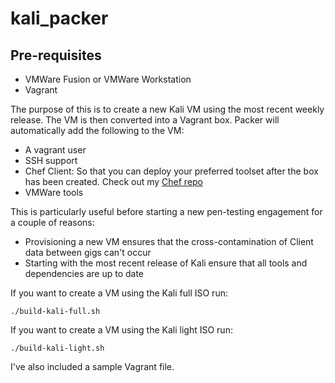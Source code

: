 # kali_packer

## Pre-requisites
- VMWare Fusion or VMWare Workstation
- Vagrant

The purpose of this is to create a new Kali VM using the most recent weekly release. The VM is then converted into a Vagrant box. Packer will automatically add the following to the VM:
- A vagrant user
- SSH support
- Chef Client: So that you can deploy your preferred toolset after the box has been created. Check out my <a href="https://github.com/skahwah/chef/tree/master/kali_kitchen">Chef repo</a>
- VMWare tools

This is particularly useful before starting a new pen-testing engagement for a couple of reasons:
- Provisioning a new VM ensures that the cross-contamination of Client data between gigs can't occur
- Starting with the most recent release of Kali ensure that all tools and dependencies are up to date

If you want to create a VM using the Kali full ISO run:
~~~
./build-kali-full.sh
~~~

If you want to create a VM using the Kali light ISO run:
~~~
./build-kali-light.sh
~~~

I've also included a sample Vagrant file.
